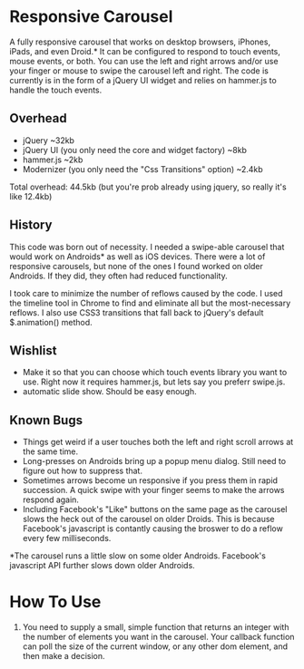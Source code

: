 Responsive Carousel
===================

A fully responsive carousel that works on desktop browsers, iPhones, iPads, and even Droid.* It can be 
configured to respond to touch events, mouse events, or both.  You can use the left and right arrows and/or 
use your finger or mouse to swipe the carousel left and right.  The code is currently is in the form of a jQuery UI
widget and relies on hammer.js to handle the touch events.

Overhead
--------
- jQuery ~32kb
- jQuery UI (you only need the core and widget factory) ~8kb
- hammer.js ~2kb
- Modernizer (you only need the "Css Transitions" option) ~2.4kb

Total overhead: 44.5kb (but you're prob already using jquery, so really it's like 12.4kb)

History
-------
This code was born out of necessity. I needed a swipe-able carousel that would work on Androids* as well as iOS devices. There were a lot of responsive carousels, but none of the ones I found worked on older Androids.  If they did, they often had reduced functionality.

I took care to minimize the number of reflows caused by the code.   I used the timeline tool in Chrome to find and eliminate all but the most-necessary reflows. I also
use CSS3 transitions that fall back to jQuery's default $.animation() method.

Wishlist
--------
- Make it so that you can choose which touch events library you want to use.  Right now it requires hammer.js, but lets say you preferr swipe.js.
- automatic slide show.  Should be easy enough.

Known Bugs
----------
- Things get weird if a user touches both the left and right scroll arrows at the same time.
- Long-presses on Androids bring up a popup menu dialog.  Still need to figure out how to suppress that.
- Sometimes arrows become un responsive if you press them in rapid succession.  A quick swipe with your finger seems to make the arrows respond again.
- Including Facebook's "Like" buttons on the same page as the carousel slows the heck out of the carousel on older Droids.  This is because Facebook's javascript is contantly causing the broswer to do a reflow every few milliseconds.

*The carousel runs a little slow on some older Androids.  Facebook's javascript API further slows down older Androids.

How To Use
==========
1) You need to supply a small, simple function that returns an integer with the number of elements you want in the carousel.  Your callback function can poll the size of the current window, or any other dom element, and then make a decision.  